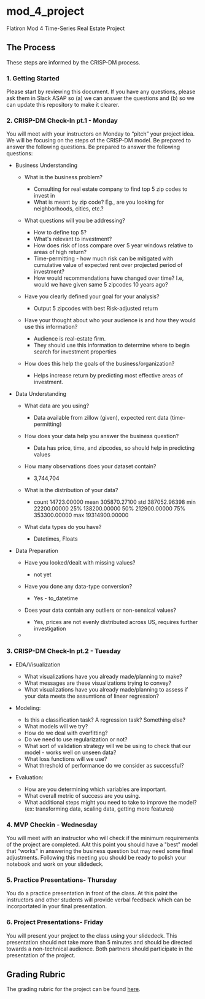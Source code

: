 # mod_4_project
Flatiron Mod 4 Time-Series Real Estate Project
## The Process

These steps are informed by the CRISP-DM process.

### 1. Getting Started

Please start by reviewing this document. If you have any questions, please ask them in Slack ASAP so (a) we can answer the questions and (b) so we can update this repository to make it clearer.

### 2. CRISP-DM Check-In pt.1 - Monday
You will meet with your instructors on Monday to “pitch” your project idea. We will be focusing on the steps of the CRISP-DM model.  Be prepared to answer the following questions. Be prepared to answer the following questions:


- Business Understanding
	- What is the business problem?
        - Consulting for real estate company to find top 5 zip codes to invest in
        - What is meant by zip code? Eg., are you looking for neighborhoods, cities, etc.?

	- What questions will you be addressing?
        - How to define top 5?
        - What's relevant to investment?
        - How does risk of loss compare over 5 year windows relative to areas of high return?
        - Time-permitting - how much risk can be mitigated with cumulative value of expected rent over projected period of investment?
        - How would recommendations have changed over time? I.e, would we have given same 5 zipcodes 10 years ago?
        
   - Have you clearly defined your goal for your analysis?
        - Output 5 zipcodes with best Risk-adjusted return
        
   - Have your thought about who your audience is and how they would use this information?
       - Audience is real-estate firm.
       - They should use this information to determine where to begin search for investment properties
       
   - How does this help the goals of the business/organization?
       - Helps increase return by predicting most effective areas of investment.
   
- Data Understanding
   - What data are you using?
       - Data available from zillow (given), expected rent data (time-permitting)
       
   - How does your data help you answer the business question?
       - Data has price, time, and zipcodes, so should help in predicting values
       
   - How many observations does your dataset contain?
       - 3,744,704
       
   - What is the distribution of your data?
       - count      14723.00000
mean      305870.27100
std       387052.96398
min        22200.00000
25%       138200.00000
50%       212900.00000
75%       353300.00000
max     19314900.00000
   - What data types do you have?
       - Datetimes, Floats
       
       
- Data Preparation
   - Have you looked/dealt with missing values?
       - not yet
   - Have you done any data-type conversion?
      - Yes - to_datetime
      
   - Does your data contain any outliers or non-sensical values?
       - Yes, prices are not evenly distributed across US, requires further investigation
       
       
   
   -     
### 3. CRISP-DM Check-In pt.2 - Tuesday
- EDA/Visualization
   - What visualizations have you already made/planning to make?
   - What messages are these visualizations trying to convey?
   - What visualizations have you already made/planning to assess if your data meets the assumtions of linear regression?
   
- Modeling:
    - Is this a classification task? A regression task? Something else?
    - What models will we try?
    - How do we deal with overfitting?
    - Do we need to use regularization or not?
    - What sort of validation strategy will we be using to check that our model  - works well on unseen data?
    - What loss functions will we use?
    - What threshold of performance do we consider as successful?

- Evaluation:
    - How are you determining which variables are important.
    - What overall metric of success are you using.
    - What additional steps might you need to take to improve the model? (ex: transforming data, scaling data, getting more features) 
   
### 4. MVP Checkin - Wednesday
You will meet with an instructor who will check if the minimum requirements of the project are completed. AAt this point you should have a "best" model that "works" in answering the business question but may need some final adjustments.  Following this meeting you should be ready to polish your notebook and work on your slidedeck.


### 5. Practice Presentations- Thursday
You do a practice presentation in front of the class.  At this point the instructors and other students will provide verbal feedback which can be incorportated in your final presentation.

### 6. Project Presentations- Friday
You will present your project to the class using your slidedeck.  This presentation should not take more than 5 minutes and should be directed towards a non-technical audience.  Both partners should participate in the presentation of the project.

## Grading Rubric

The grading rubric for the project can be found [here](https://docs.google.com/spreadsheets/d/1hbIZUQN2qipZZQsgMQRdBKvsTYRace4r09xkgKvmW_E/edit?usp=sharing).
